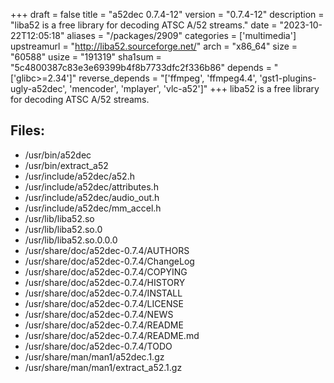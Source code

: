 +++
draft = false
title = "a52dec 0.7.4-12"
version = "0.7.4-12"
description = "liba52 is a free library for decoding ATSC A/52 streams."
date = "2023-10-22T12:05:18"
aliases = "/packages/2909"
categories = ['multimedia']
upstreamurl = "http://liba52.sourceforge.net/"
arch = "x86_64"
size = "60588"
usize = "191319"
sha1sum = "5c4800387c83e3e69399b4f8b7733dfc2f336b86"
depends = "['glibc>=2.34']"
reverse_depends = "['ffmpeg', 'ffmpeg4.4', 'gst1-plugins-ugly-a52dec', 'mencoder', 'mplayer', 'vlc-a52']"
+++
liba52 is a free library for decoding ATSC A/52 streams.

## Files: 
* /usr/bin/a52dec
* /usr/bin/extract_a52
* /usr/include/a52dec/a52.h
* /usr/include/a52dec/attributes.h
* /usr/include/a52dec/audio_out.h
* /usr/include/a52dec/mm_accel.h
* /usr/lib/liba52.so
* /usr/lib/liba52.so.0
* /usr/lib/liba52.so.0.0.0
* /usr/share/doc/a52dec-0.7.4/AUTHORS
* /usr/share/doc/a52dec-0.7.4/ChangeLog
* /usr/share/doc/a52dec-0.7.4/COPYING
* /usr/share/doc/a52dec-0.7.4/HISTORY
* /usr/share/doc/a52dec-0.7.4/INSTALL
* /usr/share/doc/a52dec-0.7.4/LICENSE
* /usr/share/doc/a52dec-0.7.4/NEWS
* /usr/share/doc/a52dec-0.7.4/README
* /usr/share/doc/a52dec-0.7.4/README.md
* /usr/share/doc/a52dec-0.7.4/TODO
* /usr/share/man/man1/a52dec.1.gz
* /usr/share/man/man1/extract_a52.1.gz
